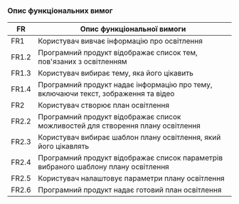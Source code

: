 ### Опис функціональних вимог
| FR | Опис функціональної вимоги |
| --- | --- |
| FR1 | Користувач вивчає інформацію про освітлення |
| FR1.2 | Програмний продукт відображає список тем, пов'язаних з освітленням |
| FR1.3 | Користувач вибирає тему, яка його цікавить |
| FR1.4 | Програмний продукт надає інформацію про тему, включаючи текст, зображення та відео |
| FR2 | Користувач створює план освітлення |
| FR2.2 | Програмний продукт відображає список можливостей для створення плану освітлення |
| FR2.3 | Користувач вибирає шаблон плану освітлення, який його цікавлять |
| FR2.4 | Програмний продукт відображає список параметрів вибраного шаблону плану освітлення |
| FR2.5 | Користувач налаштовує параметри плану освітлення |
| FR2.6 | Програмний продукт надає готовий план освітлення |
